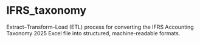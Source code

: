 # IFRS_taxonomy
Extract–Transform–Load (ETL) process for converting the IFRS Accounting Taxonomy 2025 Excel file into structured, machine-readable formats. 
